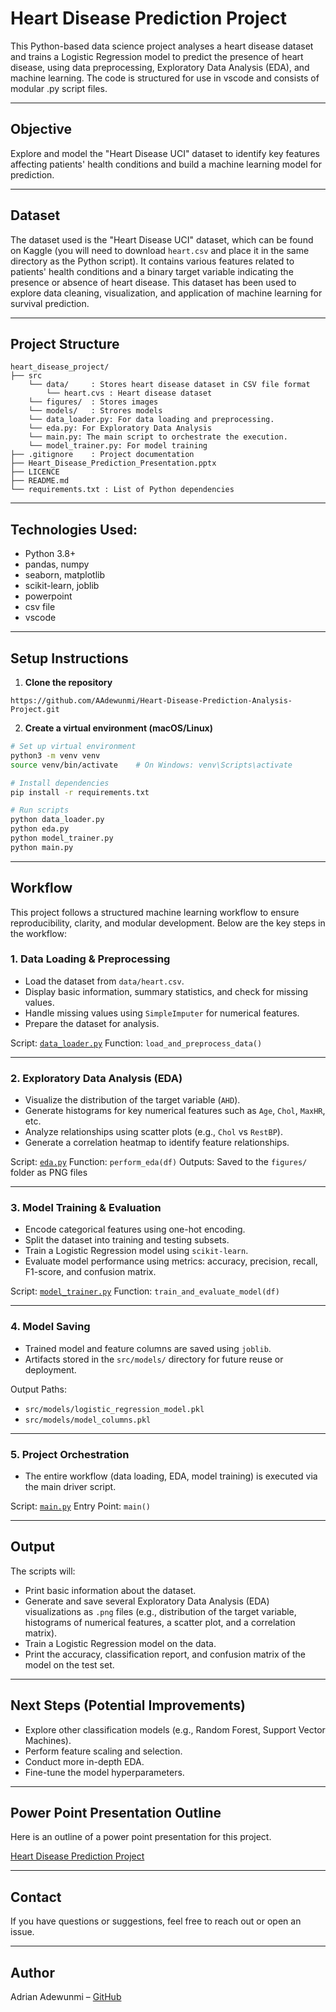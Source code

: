 # Heart Disease Prediction Project

This Python-based data science project analyses a heart disease dataset and trains a Logistic Regression model to predict the presence of heart disease, using data preprocessing, Exploratory Data Analysis (EDA), and machine learning. The code is structured for use in vscode and consists of modular .py script files.

---

## Objective

Explore and model the "Heart Disease UCI" dataset to identify key features affecting patients' health conditions and build a machine learning model for prediction. 

---

## Dataset

The dataset used is the "Heart Disease UCI" dataset, which can be found on Kaggle (you will need to download `heart.csv` and place it in the same directory as the Python script). It contains various features related to patients' health conditions and a binary target variable indicating the presence or absence of heart disease. This dataset has been used to explore data cleaning, visualization, and application of machine learning for survival prediction.

---

## Project Structure
```
heart_disease_project/
├── src
    └── data/     : Stores heart disease dataset in CSV file format
        └── heart.cvs : Heart disease dataset
    └── figures/  : Stores images     
    └── models/   : Strores models   
    └── data_loader.py: For data loading and preprocessing.
    └── eda.py: For Exploratory Data Analysis
    └── main.py: The main script to orchestrate the execution.
    └── model_trainer.py: For model training
├── .gitignore    : Project documentation
├── Heart_Disease_Prediction_Presentation.pptx
├── LICENCE
├── README.md
└── requirements.txt : List of Python dependencies  
```
---

## Technologies Used: 

- Python 3.8+
- pandas, numpy
- seaborn, matplotlib
- scikit-learn, joblib
- powerpoint
- csv file
- vscode

---

## Setup Instructions

1. **Clone the repository**

```
https://github.com/AAdewunmi/Heart-Disease-Prediction-Analysis-Project.git
```

2. **Create a virtual environment (macOS/Linux)**

```bash
# Set up virtual environment
python3 -m venv venv
source venv/bin/activate    # On Windows: venv\Scripts\activate

# Install dependencies
pip install -r requirements.txt

# Run scripts
python data_loader.py
python eda.py
python model_trainer.py
python main.py
```
---

## Workflow

This project follows a structured machine learning workflow to ensure reproducibility, clarity, and modular development. Below are the key steps in the workflow:

### 1. **Data Loading & Preprocessing**

* Load the dataset from `data/heart.csv`.
* Display basic information, summary statistics, and check for missing values.
* Handle missing values using `SimpleImputer` for numerical features.
* Prepare the dataset for analysis.

 Script: [`data_loader.py`](src/data_loader.py)
 Function: `load_and_preprocess_data()`

---

### 2. **Exploratory Data Analysis (EDA)**

* Visualize the distribution of the target variable (`AHD`).
* Generate histograms for key numerical features such as `Age`, `Chol`, `MaxHR`, etc.
* Analyze relationships using scatter plots (e.g., `Chol` vs `RestBP`).
* Generate a correlation heatmap to identify feature relationships.

Script: [`eda.py`](src/eda.py)
Function: `perform_eda(df)`
Outputs: Saved to the `figures/` folder as PNG files

---

### 3. **Model Training & Evaluation**

* Encode categorical features using one-hot encoding.
* Split the dataset into training and testing subsets.
* Train a Logistic Regression model using `scikit-learn`.
* Evaluate model performance using metrics: accuracy, precision, recall, F1-score, and confusion matrix.

Script: [`model_trainer.py`](src/model_trainer.py)
Function: `train_and_evaluate_model(df)`

---

### 4. **Model Saving**

* Trained model and feature columns are saved using `joblib`.
* Artifacts stored in the `src/models/` directory for future reuse or deployment.

Output Paths:

* `src/models/logistic_regression_model.pkl`
* `src/models/model_columns.pkl`

---

### 5. **Project Orchestration**

* The entire workflow (data loading, EDA, model training) is executed via the main driver script.

Script: [`main.py`](src/main.py)
Entry Point: `main()`

---

## Output

The scripts will:

* Print basic information about the dataset.
* Generate and save several Exploratory Data Analysis (EDA) visualizations as `.png` files (e.g., distribution of the target variable, histograms of numerical features, a scatter plot, and a correlation matrix).
* Train a Logistic Regression model on the data.
* Print the accuracy, classification report, and confusion matrix of the model on the test set.

---

## Next Steps (Potential Improvements)

* Explore other classification models (e.g., Random Forest, Support Vector Machines).
* Perform feature scaling and selection.
* Conduct more in-depth EDA.
* Fine-tune the model hyperparameters.

---

## Power Point Presentation Outline

Here is an outline of a power point presentation for this project. 

[Heart Disease Prediction Project](Heart_Disease_Prediction_Presentation.pptx)

---

## Contact
If you have questions or suggestions, feel free to reach out or open an issue.

---

## Author

Adrian Adewunmi – [GitHub](https://github.com/AAdewunmi)
